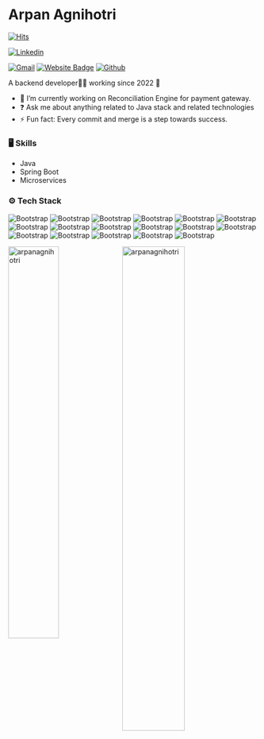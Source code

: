 # Arpan Agnihotri

[![Hits](https://hits.seeyoufarm.com/api/count/incr/badge.svg?url=https%3A%2F%2Fgithub.com%2Farpanagnihotri%2Farpanagnihotri&count_bg=%2379C83D&title_bg=%23555555&icon=&icon_color=%23E7E7E7&title=Profile+Views&edge_flat=false)](https://hits.seeyoufarm.com)

[![Linkedin](https://img.shields.io/badge/-LinkedIn-blue?style=flat&logo=Linkedin&logoColor=white)](https://www.linkedin.com/in/arpan-agnihotri/)

[![Gmail](https://img.shields.io/badge/-Gmail-c14438?style=flat&logo=Gmail&logoColor=white)](mailto:arpanagnihotri22@gmail.com)
[![Website Badge](https://img.shields.io/badge/-Website-c14438?style=flat&logo=Google-Chrome&logoColor=white&link=https://agnihotri.netlify.app/)](https://agnihotri.netlify.app/)
[![Github](https://img.shields.io/github/followers/arpanagnihotri?label=Follow&style=social)](https://github.com/arpanagnihotri)

A backend developer👨‍💻 working since 2022 🚀
- 🔭 I’m currently working on Reconciliation Engine for payment gateway.
- ❓ Ask me about anything related to Java stack and related technologies
- ⚡ Fun fact: Every commit and merge is a step towards success.


### 🖥 Skills

- Java
- Spring Boot
- Microservices
### ⚙️ Tech Stack

![Bootstrap](https://img.shields.io/badge/-Java-05122A?style=flat-square&logo=Java&color=353535) ![Bootstrap](https://img.shields.io/badge/-Spring-05122A?style=flat-square&logo=Spring&color=353535) ![Bootstrap](https://img.shields.io/badge/-Spring%20Boot-05122A?style=flat-square&logo=Spring-Boot&color=353535) ![Bootstrap](https://img.shields.io/badge/-Spring%20Data%20JPA-05122A?style=flat-square&logo=Spring-Data-JPA&color=353535) ![Bootstrap](https://img.shields.io/badge/-Microservices-05122A?style=flat-square&logo=Microservices&color=353535) ![Bootstrap](https://img.shields.io/badge/-My%20SQL-05122A?style=flat-square&logo=My-SQL&color=353535) ![Bootstrap](https://img.shields.io/badge/-HTML-05122A?style=flat-square&logo=HTML&color=353535) ![Bootstrap](https://img.shields.io/badge/-CSS-05122A?style=flat-square&logo=CSS&color=353535) ![Bootstrap](https://img.shields.io/badge/-Angular-05122A?style=flat-square&logo=Angular&color=353535) ![Bootstrap](https://img.shields.io/badge/-Git%20-05122A?style=flat-square&logo=Git&color=353535) ![Bootstrap](https://img.shields.io/badge/-Postman-05122A?style=flat-square&logo=Postman&color=353535) ![Bootstrap](https://img.shields.io/badge/-Apache%20Tomcat-05122A?style=flat-square&logo=Apache-Tomcat&color=353535) ![Bootstrap](https://img.shields.io/badge/-Sonarqube-05122A?style=flat-square&logo=Sonarqube&color=353535) ![Bootstrap](https://img.shields.io/badge/-Swagger-05122A?style=flat-square&logo=Swagger&color=353535) ![Bootstrap](https://img.shields.io/badge/-Junit%20-05122A?style=flat-square&logo=Junit&color=353535) ![Bootstrap](https://img.shields.io/badge/-Mockito-05122A?style=flat-square&logo=Mockito&color=353535) ![Bootstrap](https://img.shields.io/badge/-Hibernate-05122A?style=flat-square&logo=Hibernate&color=353535)

<div>
  <img width="45%" align="left" src="https://github-readme-stats.vercel.app/api/top-langs?username=arpanagnihotri&show_icons=true&locale=en&layout=compact" alt="arpanagnihotri" />
  <img width="50%"  src="https://github-readme-streak-stats.herokuapp.com/?user=arpanagnihotri&" alt="arpanagnihotri" />
</div>

